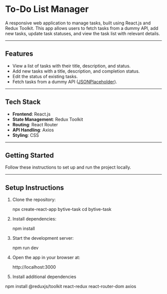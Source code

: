 # To-Do List Manager

A responsive web application to manage tasks, built using React.js and Redux Toolkit. This app allows users to fetch tasks from a dummy API, add new tasks, update task statuses, and view the task list with relevant details.

---

## Features
- View a list of tasks with their title, description, and status.
- Add new tasks with a title, description, and completion status.
- Edit the status of existing tasks.
- Fetch tasks from a dummy API ([JSONPlaceholder](https://jsonplaceholder.typicode.com/todos)).

---

## Tech Stack
- **Frontend**: React.js
- **State Management**: Redux Toolkit
- **Routing**: React Router
- **API Handling**: Axios
- **Styling**: CSS

---

## Getting Started

Follow these instructions to set up and run the project locally.

---


## Setup Instructions

1. Clone the repository:

   npx create-react-app bytive-task
   cd bytive-task
   

2. Install dependencies:
  
   npm install


3. Start the development server:
  
   npm run dev

 

4. Open the app in your browser at:
   
   http://localhost:3000


5. Install additional dependencies

npm install @reduxjs/toolkit react-redux react-router-dom axios

